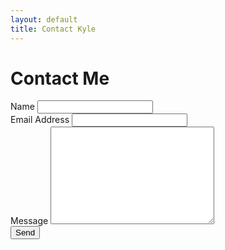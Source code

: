 ```yaml
---
layout: default
title: Contact Kyle
---
```


<div id="contact">
  <h1 class="pageTitle">Contact Me</h1>
  <form action="https://formspree.io/kyle@kyleniewiada.org" method="post" align="left">
    <label for="name">Name</label>
    <input type="text" id="name" name="name"><br>
    <label for="email">Email Address</label>
    <input type="email" id="email" name="_replyto"><br>
    <label for="message">Message</label>
    <textarea name="message" id="message" cols="30" rows="10" class="full-width"></textarea><br>
    <input type="submit" value="Send" class="button">
  </form>
</div>
